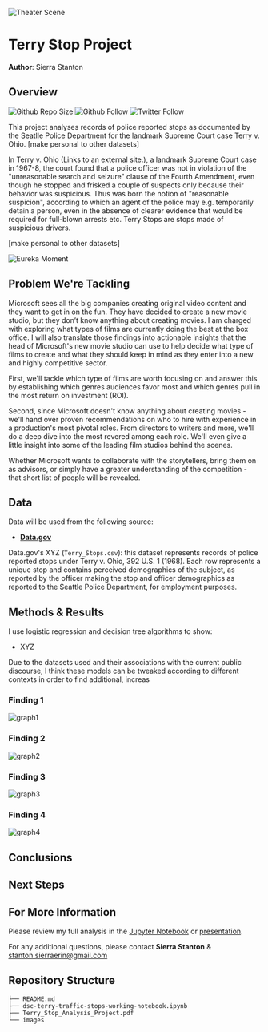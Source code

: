 ![Theater Scene](images/zooey-deschanel-joseph-gordon-levitt-500-days-of-summer-vaRCdgM0fLNrW.gif)

 
# Terry Stop Project

**Author**: Sierra Stanton

## Overview
![Github Repo Size](https://github.com/sierrafromcalifornia/Terry-Stop-Analysis-Project?style=social)
![Github Follow](https://img.shields.io/github/followers/sierrafromcalifornia?style=social)
![Twitter Follow](https://img.shields.io/twitter/follow/sierrastanton?style=social)

This project analyses records of police reported stops as documented by the Seatlle Police Department for the landmark Supreme Court case Terry v. Ohio. [make personal to other datasets]

In Terry v. Ohio (Links to an external site.), a landmark Supreme Court case in 1967-8, the court found that a police officer was not in violation of the "unreasonable search and seizure" clause of the Fourth Amendment, even though he stopped and frisked a couple of suspects only because their behavior was suspicious. Thus was born the notion of "reasonable suspicion", according to which an agent of the police may e.g. temporarily detain a person, even in the absence of clearer evidence that would be required for full-blown arrests etc. Terry Stops are stops made of suspicious drivers.

[make personal to other datasets]


![Eureka Moment](/images/lgbt-transgender-trans-l0ErBdKr1fnFRZIbu.gif)

## Problem We're Tackling

Microsoft sees all the big companies creating original video content and they want to get in on the fun. They have decided to create a new movie studio, but they don’t know anything about creating movies. I am charged with exploring what types of films are currently doing the best at the box office. I will also translate those findings into actionable insights that the head of Microsoft's new movie studio can use to help decide what type of films to create and what they should keep in mind as they enter into a new and highly competitive sector.

First, we'll tackle which type of films are worth focusing on and answer this by establishing which genres audiences favor most and which genres pull in the most return on investment (ROI).

Second, since Microsoft doesn't know anything about creating movies - we'll hand over proven recommendations on who to hire with experience in a production's most pivotal roles. From directors to writers and more, we'll do a deep dive into the most revered among each role. We'll even give a little insight into some of the leading film studios behind the scenes. 

Whether Microsoft wants to collaborate with the storytellers, bring them on as advisors, or simply have a greater understanding of the competition - that short list of people will be revealed.

## Data

Data will be used from the following source:
* __[Data.gov](https://catalog.data.gov/dataset/terry-stops)__

Data.gov's XYZ (`Terry_Stops.csv`): this dataset represents records of police reported stops under Terry v. Ohio, 392 U.S. 1 (1968). Each row represents a unique stop and contains perceived demographics of the subject, as reported by the officer making the stop and officer demographics as reported to the Seattle Police Department, for employment purposes.

## Methods & Results

I use logistic regression and decision tree algorithms to show:
* XYZ

Due to the datasets used and their associations with the current public discourse, I think these models can be tweaked according to different contexts in order to find additional, increas

### Finding 1
![graph1](./images/xyz.png)

### Finding 2
![graph2](./images/xyz.png)

### Finding 3
![graph3](./images/xyz.png)

### Finding 4
![graph4](./images/xyz.png)


## Conclusions


## Next Steps


## For More Information

Please review my full analysis in the [Jupyter Notebook](./dsc-terry-traffic-stops-working-notebook.ipynb) or [presentation](./Film_Analysis_Project.pdf).

For any additional questions, please contact **Sierra Stanton** & stanton.sierraerin@gmail.com

## Repository Structure

```
├── README.md
├── dsc-terry-traffic-stops-working-notebook.ipynb
├── Terry_Stop_Analysis_Project.pdf
└── images
```
